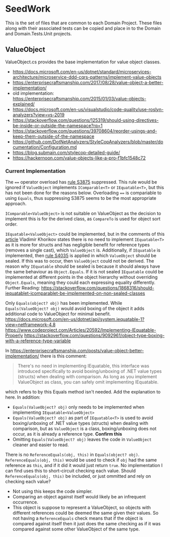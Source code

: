 # SeedWork

This is the set of files that are common to each Domain Project.
These files along with their associated tests can be copied and place in to the Domain and Domain.Tests.Unit projects.

## ValueObject

ValueObject.cs provides the base implementation for value object classes.

 - https://docs.microsoft.com/en-us/dotnet/standard/microservices-architecture/microservice-ddd-cqrs-patterns/implement-value-objects
 - https://enterprisecraftsmanship.com/2017/08/28/value-object-a-better-implementation/
 - old implementation: https://enterprisecraftsmanship.com/2015/01/03/value-objects-explained/
 - https://docs.microsoft.com/en-us/visualstudio/code-quality/use-roslyn-analyzers?view=vs-2019
 - https://stackoverflow.com/questions/125319/should-using-directives-be-inside-or-outside-the-namespace?rq=1
 - https://stackoverflow.com/questions/39708604/reorder-usings-and-keep-them-outside-of-the-namespace
 - https://github.com/DotNetAnalyzers/StyleCopAnalyzers/blob/master/documentation/Configuration.md
 - https://blog.submain.com/stylecop-detailed-guide/
 - https://hackernoon.com/value-objects-like-a-pro-f1bfc1548c72

### Current Implementation

The `==` operator overload has [rule S3875](https://rules.sonarsource.com/csharp/RSPEC-3875) suppressed.
This rule would be ignored if `ValueObject` implements `IComparable<T>` or `IEquatable<T>`, but this has not been done for the reasons below. Overloading `==` is compariable to using `Equals`, thus suppressing S3875 seems to be the most appropriate approach.

`IComparable<ValueObject>` is not suitable on ValueObject as the decision to implement this is for the derived class, as `CompareTo` is used for object sort order.

`IEquatable<ValueObject>` could be implemented, but in the comments of this [article](https://enterprisecraftsmanship.com/posts/value-object-better-implementation/) Vladimir Khorikov states there is no need to implement `IEquatable<T>` as it is more for structs and has negligible benefit for reference types (removes a single cast), which `ValueObject` is. Additionally, if `IEquatable` is implemented, then [rule S4035](https://rules.sonarsource.com/csharp/RSPEC-4035) is applied in which `ValueObject` should be sealed. If this was to occur, then `ValueObject` could not be derived. The reason why `IEquatable` should be sealed is because it should always have the same behaviour as `Object.Equals`. If it is not sealed `IEquatable` could be implemented at different points in the object hierarchy without overriding `Object.Equals`, meaning they could each expressing equality differently.
Further Reading: https://stackoverflow.com/questions/1868316/should-iequatablet-icomparablet-be-implemented-on-non-sealed-classes

Only `Equals(object? obj)` has been implemented. While `Equals(ValueObject? obj)` would avoid boxing of the object it adds additional code to ValueObject for minimal benefit.
https://docs.microsoft.com/en-us/dotnet/api/system.iequatable-1?view=netframework-4.8
https://www.codeproject.com/Articles/20592/Implementing-IEquatable-Properly
https://stackoverflow.com/questions/9092961/object-type-boxing-with-a-reference-type-variable

In https://enterprisecraftsmanship.com/posts/value-object-better-implementation/ there is this comment:
> There's no need in implementing IEquatable<t>, this interface was introduced specifically to avoid boxing/unboxing of .NET value types (structs) when dealing with comparison. As long as you implement ValueObject as class, you can safely omit implementing IEquatable<t>.

which refers to by this Equals method isn't needed. Add the explanation to here. In addition:
 - `Equals(ValueObject? obj)` only needs to be implemented when implementing `IEquatable<ValueObject>`
 - `Equals(ValueObject? obj)` as part of `IEquatable<T>` is used to avoid boxing/unboxing of .NET value types (structs) when dealing with comparison, but as `ValueObject` is a class, boxing/unboxing does not occur, as it is already a reference type. **Confirm this**
 - Omitting `Equals(ValueObject? obj)` leaves the code in `ValueObject` cleaner and easier to read.

There is no `ReferenceEquals(obj, this)` in `Equals(object? obj)`. `ReferenceEquals(obj, this)` would be used to check if `obj` had the same reference as `this`, and if it did it would just return `true`. No implementation I can find uses this to short-circuit checking each value. Should `ReferenceEquals(obj, this)` be included, or just ommitted and rely on checking each value?
 - Not using this keeps the code simpler.
 - Comparing an object against itself would likely be an infrequent occurrence.
 - This object is suppose to represent a ValueObject, so objects with different references could be deemed the same given their values. So not having a `ReferenceEquals` check means that if the object is compared against itself then it just does the same checking as if it was compared against some other ValueObject of the same type.
